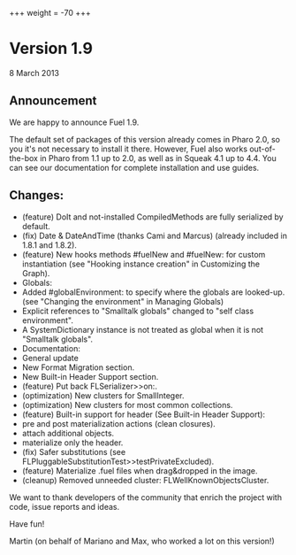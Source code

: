 +++
weight = -70
+++

# Version 1.9
8 March 2013

## Announcement
We are happy to announce Fuel 1.9.

The default set of packages of this version already comes in Pharo 2.0, so you it's not necessary to install it there. However, Fuel also works out-of-the-box in Pharo from 1.1 up to 2.0, as well as in Squeak 4.1 up to 4.4. You can see our documentation for complete installation and use guides.

## Changes:

- (feature) DoIt and not-installed CompiledMethods are fully serialized by default.
- (fix) Date & DateAndTime (thanks Cami and Marcus) (already included in 1.8.1 and 1.8.2).
- (feature) New hooks methods #fuelNew and #fuelNew: for custom instantiation (see "Hooking instance creation" in Customizing the Graph).
- Globals:
- Added #globalEnvironment: to specify where the globals are looked-up. (see "Changing the environment" in Managing Globals)
- Explicit references to "Smalltalk globals" changed to "self class environment".
- A SystemDictionary instance is not treated as global when it is not "Smalltalk globals".
- Documentation:
- General update
- New Format Migration section.
- New Built-in Header Support section.
- (feature) Put back FLSerializer>>on:.
- (optimization) New clusters for SmallInteger.
- (optimization) New clusters for most common collections.
- (feature) Built-in support for header (See Built-in Header Support):
- pre and post materialization actions (clean closures).
- attach additional objects.
- materialize only the header.
- (fix) Safer substitutions (see FLPluggableSubstitutionTest>>testPrivateExcluded).
- (feature) Materialize .fuel files when drag&dropped in the image.
- (cleanup) Removed unneeded cluster: FLWellKnownObjectsCluster.

We want to thank developers of the community that enrich the project with code, issue reports and ideas.

Have fun!

Martin (on behalf of Mariano and Max, who worked a lot on this version!)